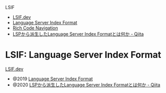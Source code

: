 LSIF

- [LSIF.dev](https://lsif.dev/)
- [Language Server Index Format](https://code.visualstudio.com/blogs/2019/02/19/lsif)
- [Rich Code Navigation](https://code.visualstudio.com/blogs/2018/12/04/rich-navigation)
- [LSPから派生したLanguage Server Index Formatとは何か - Qiita](https://qiita.com/nakario/items/2a73065a1bc1540c1f00)

# LSIF: Language Server Index Format

[LSIF.dev](https://lsif.dev/)

- @2019 [Language Server Index Format](https://code.visualstudio.com/blogs/2019/02/19/lsif)
- @2020 [LSPから派生したLanguage Server Index Formatとは何か - Qiita](https://qiita.com/nakario/items/2a73065a1bc1540c1f00)

